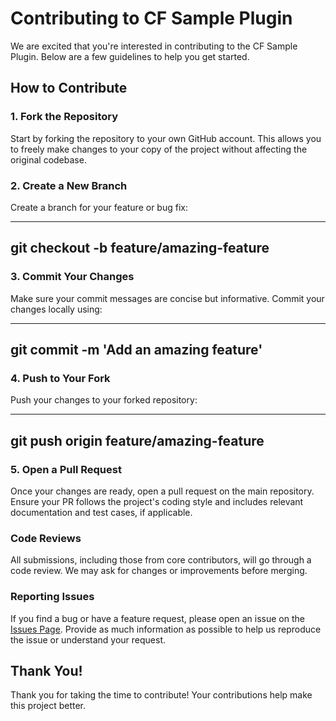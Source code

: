 # Contributing to CF Sample Plugin

We are excited that you're interested in contributing to the CF Sample Plugin. Below are a few guidelines to help you get started.

## How to Contribute

### 1. Fork the Repository

Start by forking the repository to your own GitHub account. This allows you to freely make changes to your copy of the project without affecting the original codebase.

### 2. Create a New Branch

Create a branch for your feature or bug fix:

---
git checkout -b feature/amazing-feature
---

### 3. Commit Your Changes

Make sure your commit messages are concise but informative. Commit your changes locally using:

---
git commit -m 'Add an amazing feature'
---

### 4. Push to Your Fork

Push your changes to your forked repository:

---
git push origin feature/amazing-feature
---

### 5. Open a Pull Request

Once your changes are ready, open a pull request on the main repository. Ensure your PR follows the project's coding style and includes relevant documentation and test cases, if applicable.

### Code Reviews

All submissions, including those from core contributors, will go through a code review. We may ask for changes or improvements before merging.

### Reporting Issues

If you find a bug or have a feature request, please open an issue on the [Issues Page](https://github.com/your-github-username/cf-sample-plugin/issues). Provide as much information as possible to help us reproduce the issue or understand your request.

## Thank You!

Thank you for taking the time to contribute! Your contributions help make this project better.
